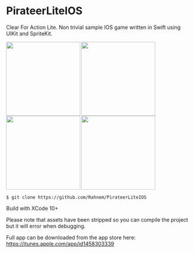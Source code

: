 # PirateerLiteIOS
Clear For Action Lite. Non trivial sample IOS game written in Swift using UIKit and SpriteKit.

<img src=https://i.imgur.com/zKiYhXe.png width=200 align=left>
<img src=https://i.imgur.com/fojw7XV.png width=200 align=left>
<img src=https://i.imgur.com/StHfp8y.png width=200 align=left>
<img src=https://i.imgur.com/vlWssIK.png width=200>


    $ git clone https://github.com/Rahnem/PirateerLiteIOS

Build with XCode 10+

Please note that assets have been stripped so you can compile the project but it will error when debugging.

Full app can be downloaded from the app store here:
https://itunes.apple.com/app/id1458303339
